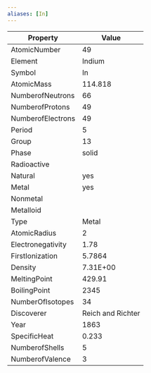 ```yaml
---
aliases: [In]
---
```


| Property          | Value             |
| ----------------- | ----------------- |
| AtomicNumber      | 49                |
| Element           | Indium            |
| Symbol            | In                |
| AtomicMass        | 114.818           |
| NumberofNeutrons  | 66                |
| NumberofProtons   | 49                |
| NumberofElectrons | 49                |
| Period            | 5                 |
| Group             | 13                |
| Phase             | solid             |
| Radioactive       |                   |
| Natural           | yes               |
| Metal             | yes               |
| Nonmetal          |                   |
| Metalloid         |                   |
| Type              | Metal             |
| AtomicRadius      | 2                 |
| Electronegativity | 1.78              |
| FirstIonization   | 5.7864            |
| Density           | 7.31E+00          |
| MeltingPoint      | 429.91            |
| BoilingPoint      | 2345              |
| NumberOfIsotopes  | 34                |
| Discoverer        | Reich and Richter |
| Year              | 1863              |
| SpecificHeat      | 0.233             |
| NumberofShells    | 5                 |
| NumberofValence   | 3                 |
